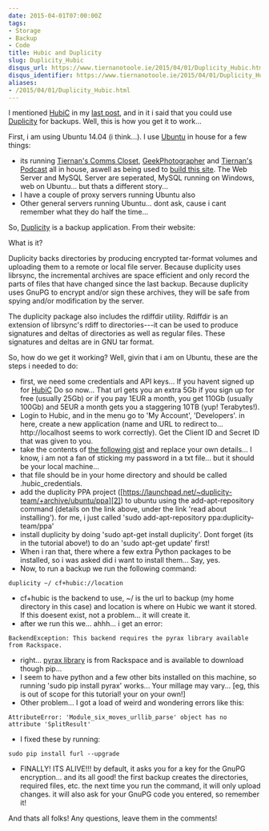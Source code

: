 ```yaml
---
date: 2015-04-01T07:00:00Z
tags:
- Storage
- Backup
- Code
title: Hubic and Duplicity
slug: Duplicity_Hubic
disqus_url: https://www.tiernanotoole.ie/2015/04/01/Duplicity_Hubic.html
disqus_identifier: https://www.tiernanotoole.ie/2015/04/01/Duplicity_Hubic.html
aliases:
- /2015/04/01/Duplicity_Hubic.html
---
```

 I mentioned [HubiC][1] in my [last post][3], and in it i said that you could use [Duplicity][4] for backups. Well, this is how you get it to work...

First, i am using Ubuntu 14.04 (i think...). I use [Ubuntu][9] in house for a few things:

* its running [Tiernan's Comms Closet][5], [GeekPhotographer][6] and [Tiernan's Podcast][7] all in house, aswell as being used to [build this site][8]. The Web Server and MySQL Server are seperated, MySQL running on Windows, web on Ubuntu... but thats a different story...
* I have a couple of proxy servers running Ubuntu also
* Other general servers running Ubuntu... dont ask, cause i cant remember what they do half the time...

So, [Duplicity][4] is a backup application. From their website:

What is it?

Duplicity backs directories by producing encrypted tar-format volumes and uploading them to a remote or local file server. Because duplicity uses librsync, the incremental archives are space efficient and only record the parts of files that have changed since the last backup. Because duplicity uses GnuPG to encrypt and/or sign these archives, they will be safe from spying and/or modification by the server.

The duplicity package also includes the rdiffdir utility. Rdiffdir is an extension of librsync's rdiff to directories---it can be used to produce signatures and deltas of directories as well as regular files. These signatures and deltas are in GNU tar format.

So, how do we get it working? Well, givin that i am on Ubuntu, these are the steps i needed to do:

* first, we need some credentials and API keys... If you havent signed up for [HubiC][1] Do so now... That url gets you an extra 5Gb if you sign up for free (usually 25Gb) or if you pay 1EUR a month, you get 110Gb (usually 100Gb) and 5EUR a month gets you a staggering 10TB (yup! Terabytes!).
* Login to Hubic, and in the menu go to 'My Account', 'Developers'. in here, create a new application (name and URL to redirect to... http://localhost seems to work correctly). Get the Client ID and Secret ID that was given to you.
* take the contents of [the following gist][10] and replace your own details... I know, i am not a fan of sticking my password in a txt file... but it should be your local machine...
* that file should be in your home directory and should be called .hubic_credentials.
* add the duplicity PPA project ([https://launchpad.net/~duplicity-team/+archive/ubuntu/ppa][2]) to ubuntu using the add-apt-repository command (details on the link above, under the link 'read about installing'). for me, i just called 'sudo add-apt-repository ppa:duplicity-team/ppa'
* install duplicity by doing 'sudo apt-get install duplicity'. Dont forget (its in the tutorial above!) to do an 'sudo apt-get update' first!
* When i ran that, there where a few extra Python packages to be installed, so i was asked did i want to install them... Say, yes.
* Now, to run a backup we run the following command:

`duplicity ~/ cf+hubic://location`

* cf+hubic is the backend to use, ~/ is the url to backup (my home directory in this case) and location is where on Hubic we want it stored. If this doesent exist, not a problem... it will create it.
* after we run this we... ahhh... i get an error:

`BackendException: This backend requires the pyrax library available from Rackspace.`

* right... [pyrax library][11] is from Rackspace and is available to download though pip...
* I seem to have python and a few other bits installed on this machine, so running 'sudo pip install pyrax' works... Your millage may vary... [eg, this is out of scope for this tutorial! your on your own!]
* Other problem... I got a load of weird and wondering errors like this:

`AttributeError: 'Module_six_moves_urllib_parse' object has no attribute 'SplitResult'`

* I fixed these by running:

`sudo pip install furl --upgrade`

* FINALLY! ITS ALIVE!!! by default, it asks you for a key for the GnuPG encryption... and its all good! the first backup creates the directories, required files, etc. the next time you run the command, it will only upload changes. it will also ask for your GnuPG code you entered, so remember it!

And thats all folks! Any questions, leave them in the comments!

[1]: https://hubic.com/home/new/?referral=GMSQVQ
[2]: https://launchpad.net/~duplicity-team/+archive/ubuntu/ppa
[3]: https://www.tiernanotoole.ie/2015/03/31/HubiC_SWIFT_CURL.html
[4]: http://duplicity.nongnu.org/
[5]: http://blog.lotas-smartman.net
[6]: http://www.geekphotographer.com
[7]: http://podcast.tiernanotoole.ie
[8]: http://tiernanotoole.ie/2012/08/29/NewSite.html
[9]: http://www.ubuntu.com
[10]: https://gist.github.com/tiernano/86ab2e08ba4e588a343a
[11]: https://github.com/rackspace/pyrax